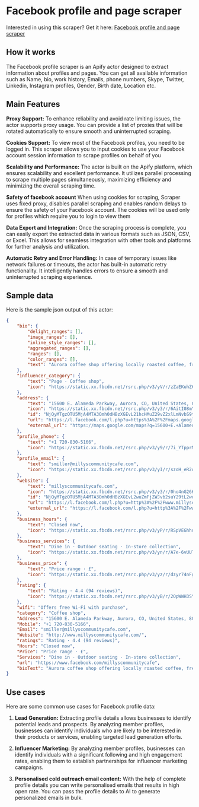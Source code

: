 # Facebook profile and page scraper
Interested in using this scraper? Get it here: [Facebook profile and page scraper](https://apify.com/curious_coder/facebook-profile-scraper)
## How it works

The Facebook profile scraper is an Apify actor designed to extract information about profiles and pages. You can get all available information such as Name, bio, work history, Emails, phone numbers, Skype, Twitter, Linkedin, Instagram profiles, Gender, Birth date, Location etc.

## Main Features

**Proxy Support:** To enhance reliability and avoid rate limiting issues, the actor supports proxy usage. You can provide a list of proxies that will be rotated automatically to ensure smooth and uninterrupted scraping.

**Cookies Support:** To view most of the Facebook profiles, you need to be logged in. This scraper allows you to input cookies to use your Facebook account session information to scrape profiles on behalf of you

**Scalability and Performance:** The actor is built on the Apify platform, which ensures scalability and excellent performance. It utilizes parallel processing to scrape multiple pages simultaneously, maximizing efficiency and minimizing the overall scraping time. 

**Safety of facebook account** When using cookies for scraping, Scraper uses fixed proxy, disables parallel scraping and enables random delays to ensure the safety of your Facebook account. The cookies will be used only for profiles which require you to login to view them

**Data Export and Integration:** Once the scraping process is complete, you can easily export the extracted data in various formats such as JSON, CSV, or Excel. This allows for seamless integration with other tools and platforms for further analysis and utilization.

**Automatic Retry and Error Handling:** In case of temporary issues like network failures or timeouts, the actor has built-in automatic retry functionality. It intelligently handles errors to ensure a smooth and uninterrupted scraping experience.

## Sample data

Here is the sample json output of this actor:

```json
{
	"bio": {
		"delight_ranges": [],
		"image_ranges": [],
		"inline_style_ranges": [],
		"aggregated_ranges": [],
		"ranges": [],
		"color_ranges": [],
		"text": "Aurora coffee shop offering locally roasted coffee, fresh house made coffee syrups and food options. "
	},
	"influencer_category": {
		"text": "Page · Coffee shop",
		"icon": "https://static.xx.fbcdn.net/rsrc.php/v3/yV/r/zZaEKuhZ6qh.png"
	},
	"address": {
		"text": "15600 E. Alameda Parkway, Aurora, CO, United States, Colorado",
		"icon": "https://static.xx.fbcdn.net/rsrc.php/v3/y3/r/6AitI08mYhY.png",
		"id": "NjQyMTgzOTU5MjA4MTA3Omh0dHBzXGEvL21hcHMuZ29vZ2xlLmNvbS9tYXBzP3E9MTU2MDArRS4rQWxhbWVkYStQYXJrd2F5JTJDK0F1cm9yYSUyQytDTyUyQytVbml0ZWQrU3RhdGVzJTJDK0NvbG9yYWRvJmhsPWVuOjo6Og==",
		"url": "https://l.facebook.com/l.php?u=https%3A%2F%2Fmaps.google.com%2Fmaps%3Fq%3D15600%2BE.%2BAlameda%2BParkway%252C%2BAurora%252C%2BCO%252C%2BUnited%2BStates%252C%2BColorado%26hl%3Den&h=AT2MpPP_E7ZyxyN5oUfd1znBh6OSeLPbkheTqru6GCwUBX-wsQvn2VNji6pNu-O8DYTcBWUvzMoISjq4TVtDHzLFIH-kbi1BWnN7IuTrHfAtIhrb4PVoTdTAFyBB8XiduT2KJnDs99aw4cAv-q4Dn3KRwA&s=1",
		"external_url": "https://maps.google.com/maps?q=15600+E.+Alameda+Parkway%2C+Aurora%2C+CO%2C+United+States%2C+Colorado&hl=en"
	},
	"profile_phone": {
		"text": "+1 720-830-5166",
		"icon": "https://static.xx.fbcdn.net/rsrc.php/v3/y9/r/7i_YTpprMRX.png"
	},
	"profile_email": {
		"text": "smiller@millyscommunitycafe.com",
		"icon": "https://static.xx.fbcdn.net/rsrc.php/v3/yI/r/szoH_eR2qR7.png"
	},
	"website": {
		"text": "millyscommunitycafe.com",
		"icon": "https://static.xx.fbcdn.net/rsrc.php/v3/y3/r/0ho4nG26KLt.png",
		"id": "NjQyMTgzOTU5MjA4MTA3Omh0dHBzXGEvL2wuZmFjZWJvb2suY29tL2wucGhwP3U9aHR0cCUzQSUyRiUyRnd3dy5taWxseXNjb21tdW5pdHljYWZlLmNvbSUyRiZoPUFUMVM4bXdtM2RhVkhFb2owNVNnTy11MmlWekNoSk9iZGZEei1kQmsyMTdyUDRKLUNSaXdUd0xxZ3VLZEFZWVAteEFmNTR0eGNHekpuYW5SV3pMWHN2V29MbHpDUnEzNXZKOWE1R1owVE5yQ1JpUVdYa1hBME5LaklmTTNEVjRWYVlYUUJpYVN4ZVdYcGgtay1CTEJ0YkItdTRVJnM9MTo6Ojo=",
		"url": "https://l.facebook.com/l.php?u=http%3A%2F%2Fwww.millyscommunitycafe.com%2F&h=AT3mb3UoJ_lGGsZ76ejDDVYMEr4DN9z7LgpS8FP3PSqIYJ7Hp1CHIVGz-fSIYMoFF_CfUWmOwiXrVyfwMURt_oAdLEzRXpOm1uA7C2srYC7sUwhDISCI_miOl_dQK51nI80OyYJOqPES_eGB24jcmgYxeA&s=1",
		"external_url": "https://l.facebook.com/l.php?u=http%3A%2F%2Fwww.millyscommunitycafe.com%2F&h=AT1S8mwm3daVHEoj05SgO-u2iVzChJObdfDz-dBk217rP4J-CRiwTwLqguKdAYYP-xAf54txcGzJnanRWzLXsvWoLlzCRq35vJ9a5GZ0TNrCRiQWXkXA0NKjIfM3DV4VaYXQBiaSxeWXph-k-BLBtbB-u4U&s=1"
	},
	"business_hours": {
		"text": "Closed now",
		"icon": "https://static.xx.fbcdn.net/rsrc.php/v3/yP/r/RSpVEGhhd5g.png"
	},
	"business_services": {
		"text": "Dine in · Outdoor seating · In-store collection",
		"icon": "https://static.xx.fbcdn.net/rsrc.php/v3/yn/r/A7e-6vUUTAa.png"
	},
	"business_price": {
		"text": "Price range · £",
		"icon": "https://static.xx.fbcdn.net/rsrc.php/v3/yz/r/dzyr74nFgzx.png"
	},
	"rating": {
		"text": "Rating · 4.4 (94 reviews)",
		"icon": "https://static.xx.fbcdn.net/rsrc.php/v3/yB/r/2OpWWH3SYgH.png"
	},
	"wifi": "Offers free Wi-Fi with purchase",
	"category": "Coffee shop",
	"Address": "15600 E. Alameda Parkway, Aurora, CO, United States, 80017",
	"Mobile": "+1 720-830-5166",
	"Email": "smiller@millyscommunitycafe.com",
	"Website": "http://www.millyscommunitycafe.com/",
	"ratings": "Rating · 4.4 (94 reviews)",
	"Hours": "Closed now",
	"Price": "Price range · £",
	"Services": "Dine in · Outdoor seating · In-store collection",
	"url": "https://www.facebook.com/millyscommunitycafe",
	"bioText": "Aurora coffee shop offering locally roasted coffee, fresh house made coffee syrups and food options. "
}
```

## Use cases

Here are some common use cases for Facebook profile data:

1. **Lead Generation:** Extracting profile details allows businesses to identify potential leads and prospects. By analyzing member profiles, businesses can identify individuals who are likely to be interested in their products or services, enabling targeted lead generation efforts.

2. **Influencer Marketing:** By analyzing member profiles, businesses can identify individuals with a significant following and high engagement rates, enabling them to establish partnerships for influencer marketing campaigns.

3. **Personalised cold outreach email content:** With the help of complete profile details you can write personalised emails that results in high open rate. You can pass the profile details to AI to generate personalized emails in bulk. 
